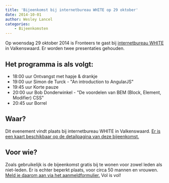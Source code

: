 ```yaml
---
title: 'Bijeenkomst bij internetbureau WHITE op 29 oktober'
date: 2014-10-01
author: Wesley Lancel
categories:
    - Bijeenkomsten
---
```


Op woensdag 29 oktober 2014 is Fronteers te gast bij [internetbureau WHITE](http://www.white.nl) in Valkenswaard. Er worden twee presentaties gehouden.

## Het programma is als volgt:

-   18:00 uur Ontvangst met hapje & drankje
-   19:00 uur Simon de Turck - "An introduction to AngularJS"
-   19:45 uur Korte pauze
-   20:00 uur Bob Donderwinkel - "De voordelen van BEM (Block, Element, Modifier) CSS"
-   20:45 uur Borrel

## Waar?

Dit evenement vindt plaats bij internetbureau WHITE in Valkenswaard. [Er is een kaart beschikbaar op de detailpagina van deze bijeenkomst.](/bijeenkomsten/2014/white)

## Voor wie?

Zoals gebruikelijk is de bijeenkomst gratis bij te wonen voor zowel leden als niet-leden. Er is echter beperkt plaats, voor circa 50 mannen en vrouwen. [Meld je daarom aan via het aanmeldformulier.](/bijeenkomsten/2014/white#formulier-1) Vol is vol!
